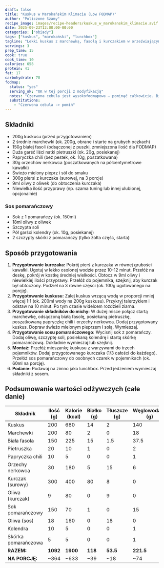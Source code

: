 ```yaml
---
draft: false
title: "Kuskus w Marokańskim Klimacie (Low FODMAP)"
author: "Policzone Szamy"
recipe_image: images/recipe-headers/kuskus_w_marokanskim_klimacie.avif
date: 2025-09-23T12:00:00-00:00
categories: ["obiady"]
tags: ["kuskus", "marokański", "lunchbox"]
tagline: "Lekki kuskus z marchewką, fasolą i kurczakiem w orzeźwiającym sosie pomarańczowym – idealny na lunchbox, przyjazny dla diety low FODMAP."
servings: 3
prep_time: 15
cook: true
cook_time: 10
calories: 658
protein: 41
fat: 17
carbohydrate: 78
fodmap:
  status: "yes"
  serving_ok: "OK w tej porcji z modyfikacją"
  notes: "Czerwona cebula jest wysokofodmapowa – pominąć całkowicie. Biała fasola może być graniczna – zmniejszono ilość do bezpiecznej dawki (50g na porcję). Orzechy nerkowca dozwolone w małych ilościach (10g na porcję)."
  substitutions:
    - "Czerwona cebula -> pomiń"
---
```


## Składniki
*   200g kuskusu (przed przygotowaniem)
*   2 średnie marchewki (ok. 200g, obrane i starte na grubych oczkach)
*   150g białej fasoli (odsączonej z puszki, zmniejszona ilość dla FODMAP)
*   Duża garść liści natki pietruszki (ok. 20g, posiekanej)
*   Papryczka chili (bez pestek, ok. 10g, poszatkowana)
*   30g orzechów nerkowca (poszatkowanych na półcentymetrowe kawałki)
*   Świeżo mielony pieprz i sól do smaku
*   300g piersi z kurczaka (surowej, na 3 porcje)
*   9ml oliwy z oliwek (do obtoczenia kurczaka)
*   Niewielka ilość przyprawy (np. szama tuning lub innej ulubionej, opcjonalnie)

### Sos pomarańczowy
*   Sok z 1 pomarańczy (ok. 150ml)
*   18ml oliwy z oliwek
*   Szczypta soli
*   Pół garści kolendry (ok. 10g, posiekanej)
*   2 szczypty skórki z pomarańczy (tylko żółta część, starta)

## Sposób przygotowania
1.  **Przygotowanie kurczaka:** Pokrój pierś z kurczaka w równej grubości kawałki. Ugotuj w lekko osolonej wodzie przez 10-12 minut. Przełóż na deskę, pokrój w kostkę średniej wielkości. Obtocz w 9ml oliwy i niewielkiej ilości przyprawy. Przełóż do pojemnika, szejknij, aby kurczak był obtoczony. Podziel na 3 równe części (ok. 100g ugotowanego na porcję).
2.  **Przygotowanie kuskusu:** Zalej kuskus wrzącą wodą w proporcji mniej więcej 1:1 (ok. 200ml wody na 200g kuskusu). Przykryj talerzykiem i odstaw na 10 minut. Po tym czasie widelcem rozdzieli ziarna.
3.  **Przygotowanie składników do michy:** W dużej misce połącz startą marchewkę, odsączoną białą fasolę, posiekaną pietruszkę, poszatkowaną papryczkę chili i orzechy nerkowca. Dodaj przygotowany kuskus. Dopraw świeżo mielonym pieprzem i solą. Wymieszaj.
4.  **Przygotowanie sosu pomarańczowego:** Wycisnij sok z pomarańczy. Dodaj oliwę, szczyptę soli, posiekaną kolendrę i startą skórkę pomarańczową. Dokładnie wymieszaj lub szejknij.
5.  **Montaż:** Przełóż mieszankę kuskusu z warzywami do trzech pojemników. Dodaj przygotowanego kurczaka (1/3 całości do każdego). Przełóż sos pomarańczowy do osobnych czarek w pojemnikach (ok. 60ml na porcję).
6.  **Podanie:** Podawaj na zimno jako lunchbox. Przed jedzeniem wymieszaj składniki z sosem.

## Podsumowanie wartości odżywczych (całe danie)

| Składnik           | Ilość (g) | Kalorie (kcal) | Białko (g) | Tłuszcze (g) | Węglowodany (g) |
|--------------------|-----------|----------------|------------|--------------|-----------------|
| Kuskus             | 200       | 680            | 14         | 2            | 140             |
| Marchewki          | 200       | 80             | 2          | 0            | 18              |
| Biała fasola       | 150       | 225            | 15         | 1.5          | 37.5            |
| Pietruszka         | 20        | 10             | 1          | 0            | 2               |
| Papryczka chili    | 10        | 5              | 0          | 0            | 1               |
| Orzechy nerkowca   | 30        | 180            | 5          | 15           | 6               |
| Kurczak (surowy)   | 300       | 400            | 80         | 8            | 0               |
| Oliwa (kurczak)    | 9         | 80             | 0          | 9            | 0               |
| Sok pomarańczowy   | 150       | 70             | 1          | 0            | 15              |
| Oliwa (sos)        | 18        | 160            | 0          | 18           | 0               |
| Kolendra           | 10        | 5              | 0          | 0            | 1               |
| Skórka pomarańczowa| 5         | 5              | 0          | 0            | 1               |
| **RAZEM:**         | **1092**  | **1900**       | **118**    | **53.5**     | **221.5**       |
| **NA PORCJĘ:**     | ~364      | ~633           | ~39        | ~18          | ~74             |